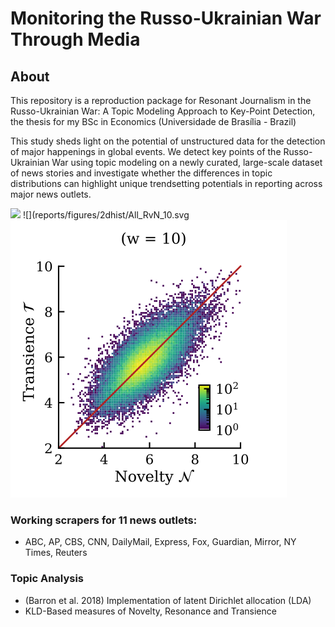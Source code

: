 # Monitoring the Russo-Ukrainian War Through Media

## About
This repository is a reproduction package for Resonant Journalism in the Russo-Ukrainian War: A Topic Modeling Approach to Key-Point Detection, the thesis for my BSc in Economics (Universidade de Brasília - Brazil)

This study sheds light on the potential of unstructured data for the detection of major happenings in global events. We detect key points of the Russo-Ukrainian War using topic modeling on a newly curated, large-scale dataset of news stories and investigate whether the differences in topic distributions can highlight unique trendsetting potentials in reporting across major news outlets.

![](reports/figures/topic_series/Filtered_topic_count.svg)
![](reports/figures/2dhist/All_RvN_10.svg
![](reports/figures/2dhist/All_TvN_10.svg)

### Working scrapers for 11 news outlets:
- ABC, AP, CBS, CNN, DailyMail, Express, Fox, Guardian, Mirror, NY Times, Reuters

### Topic Analysis
- (Barron et al. 2018) Implementation of latent Dirichlet allocation (LDA)
- KLD-Based measures of Novelty, Resonance and Transience

